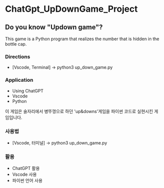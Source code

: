 # ChatGpt_UpDownGame_Project
## Do you know "Updown game"?

This game is a Python program that realizes the number that is hidden in the bottle cap.

### Directions
- [Vscode, Terminal] -> python3 up_down_game.py

### Application
- Using ChatGPT 
- Vscode
- Python 




이 게임은 술자리에서 병뚜껑으로 하던 'up&downs'게임을 파이썬 코드로 실현시킨 게임입니다.

### 사용법
- [Vscode, 터미널] -> python3 up_down_game.py

### 활용
- ChatGPT 활용
- Vscode 사용
- 파이썬 언어 사용
